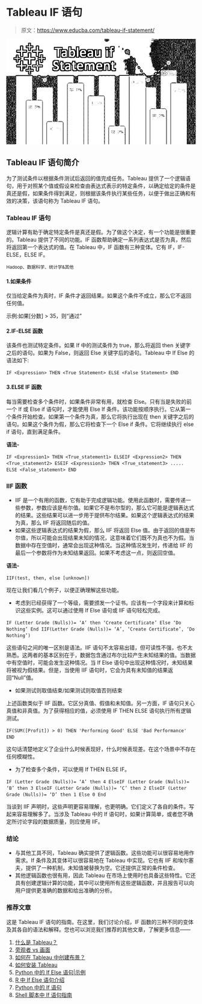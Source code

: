 # Tableau IF 语句

> 原文：<https://www.educba.com/tableau-if-statement/>

![Tableau IF Statement](img/a3d50207f642559dd9817501d266aa1b.png)



## Tableau IF 语句简介

为了测试条件以根据条件测试后返回的值完成任务。Tableau 提供了一个逻辑语句，用于对照某个值或假设来检查由表达式表示的特定条件，以确定给定的条件是真还是假，如果条件得到满足，则根据该条件执行某些任务，以便于做出正确和有效的决策，该语句称为 Tableau IF 语句。

### Tableau IF 语句

逻辑计算有助于确定特定条件是真还是假。为了做这个决定，有一个功能是很重要的。Tableau 提供了不同的功能。IF 函数帮助确定一系列表达式是否为真，然后将返回第一个表达式的值。在 Tableau 中，IF 函数有三种变体。它有 IF，IF-ELSE，ELSE IF。

<small>Hadoop、数据科学、统计学&其他</small>

#### 1.如果条件

仅当给定条件为真时，IF 条件才返回结果。如果这个条件不成立，那么它不返回任何值。

示例:如果[分数] > 35，则“通过”

#### 2.IF-ELSE 函数

该条件也测试特定条件。如果 If 中的测试条件为 true，那么将返回 then 关键字之后的语句。如果为 False，则返回 Else 关键字后的语句。Tableau 中 If Else 的语法如下:

`IF <Expression> THEN <True Statement>
ELSE <False Statement>
END`

#### 3.ELSE IF 函数

每当需要检查多个条件时，如果条件非常有用，就检查 Else。只有当是失败的前一个 If 或 Else if 语句时，才能使用 Else If 条件。该功能按顺序执行。它从第一个条件开始检查。如果第一个条件为真，那么它将执行出现在 then 关键字之后的语句。如果这个条件为假，那么它将检查下一个 Else if 条件。它将继续执行 else if 语句，直到满足条件。

**语法-**

`IF <Expression1> THEN <True_statement1>
ELSEIF <Expression2> THEN <True_statement2>
ESEIF <Expression3> THEN <True_statement3>
.....
ELSE <False_statement>
END`

### IIF 函数

*   IIF 是一个有用的函数，它有助于完成逻辑功能。使用此函数时，需要传递一些参数，参数应该是布尔值。如果它不是布尔型的，那么它可能是逻辑表达式的结果。这些结果可以进一步用于提供布尔结果。如果这个逻辑表达式的结果为真，那么 IIF 将返回随后的值。
*   如果这些逻辑表达式的结果为假，那么 IIF 将返回 Else 值。由于返回的值是布尔值，所以可能会出现结果未知的情况，这意味着它们既不为真也不为假。当数据中存在空值时，通常会出现这种情况。当这种情况发生时，传递给 IIF 的最后一个参数将作为未知结果返回。如果不考虑这一点，则返回空值。

**语法-**

`IIF(test, then, else [unknown])`

现在让我们看几个例子，以便正确理解这些功能。

*   考虑到已经获得了一个等级，需要颁发一个证书。应该有一个字段来计算和标识这些实例。这可以通过使用 If Else 语句或 IIF 语句轻松完成。

`IF (Letter Grade (Nulls))= ‘A’ then ‘Create Certificate’
Else ‘Do Nothing’
End
IIF(Letter Grade (Nulls))= ‘A’, ‘Create Certificate’, ‘Do Nothing’)`

这些语句之间的唯一区别是语法。IIF 语句不太容易出错，但可读性不强，也不太熟悉。这两者的基本区别在于，数据包含通过布尔比较产生未知结果的值。当数据中有空值时，可能会发生这种情况。当 If Else 语句中出现这种情况时，未知结果将被视为假结果。但是，当使用 IIF 语句时，它会为具有未知值的结果返回“Null”值。

*   如果测试则取值结束/如果测试则取值否则结束

上述函数类似于 IIF 函数。它区分真值、假值和未知值。另一方面，IF 语句只关心真值和非真值。为了获得相应的值，必须使用 IF THEN ELSE 语句执行所有逻辑测试。

`IF(SUM([Profit]) > 0) THEN 'Performing Good'
ELSE 'Bad Performance'
END`

这句话清楚地定义了企业什么时候表现好，什么时候表现差。在这个场景中不存在任何模糊性。

*   为了检查多个条件，可以使用 If THEN ELSE IF。

`IF (Letter Grade (Nulls))= ‘A’ then 4
ElseIF (Letter Grade (Nulls))= ‘B’ then 3
ElseIF (Letter Grade (Nulls))= ‘C’ then 2
ElseIF (Letter Grade (Nulls))= ‘D’ then 1
Else 0
End`

当谈到 IIF 声明时，这些声明更容易理解，也更明确。它们定义了各自的条件。写起来容易理解多了。当涉及 Tableau 中的 If 语句时，如果计算简单，或者您不确定所讨论字段的数据质量，则应使用 IIF。

### 结论

*   与其他工具不同，Tableau 确实提供了逻辑函数。这些功能可以很容易地用作需求。If 条件及其变体可以很容易地在 Tableau 中实现。它也有 IIF 和埃尔塞夫，提供了一种机制，未知值被替换为空。它还提供正常的条件检查。
*   其他逻辑函数也很有用，因此 Tableau 在市场上使用时也具备这些特性。它还具有创建逻辑计算的功能，其中可以使用所有这些逻辑函数，并且报告可以向用户提供更准确的数据和给出准确的分析。

### 推荐文章

这是 Tableau IF 语句的指南。在这里，我们讨论介绍，IF 函数的三种不同的变体及其各自的语法和解释。您也可以浏览我们推荐的其他文章，了解更多信息——

1.  [什么是 Tableau？](https://www.educba.com/what-is-tableau/)
2.  [旁观者 vs 画面](https://www.educba.com/looker-vs-tableau/)
3.  [如何在 Tableau 中创建布景？](https://www.educba.com/create-set-in-tableau/)
4.  [如何安装 Tableau](https://www.educba.com/install-tableau/)
5.  [Python 中的 If Else 语句|示例](https://www.educba.com/if-else-statement-in-python/)
6.  [R 中 If Else 语句介绍](https://www.educba.com/if-else-statement-in-r/)
7.  [Python 中的 If 语句](https://www.educba.com/if-statement-in-python/)
8.  [Shell 脚本中 If 语句指南](https://www.educba.com/if-statement-in-shell-scripting/)





